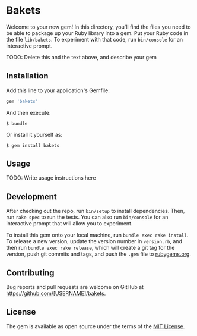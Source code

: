 # Bakets

Welcome to your new gem! In this directory, you'll find the files you need to be able to package up your Ruby library into a gem. Put your Ruby code in the file `lib/bakets`. To experiment with that code, run `bin/console` for an interactive prompt.

TODO: Delete this and the text above, and describe your gem

## Installation

Add this line to your application's Gemfile:

```ruby
gem 'bakets'
```

And then execute:

    $ bundle

Or install it yourself as:

    $ gem install bakets

## Usage

TODO: Write usage instructions here

## Development

After checking out the repo, run `bin/setup` to install dependencies. Then, run `rake spec` to run the tests. You can also run `bin/console` for an interactive prompt that will allow you to experiment.

To install this gem onto your local machine, run `bundle exec rake install`. To release a new version, update the version number in `version.rb`, and then run `bundle exec rake release`, which will create a git tag for the version, push git commits and tags, and push the `.gem` file to [rubygems.org](https://rubygems.org).

## Contributing

Bug reports and pull requests are welcome on GitHub at https://github.com/[USERNAME]/bakets.

## License

The gem is available as open source under the terms of the [MIT License](https://opensource.org/licenses/MIT).
